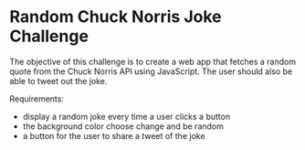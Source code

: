 # Random Chuck Norris Joke Challenge

The objective of this challenge is to create a web app that fetches a random quote from the Chuck Norris API using JavaScript. The user should also be able to tweet out the joke.

Requirements:
- display a random joke every time a user clicks a button
- the background color choose change and be random
- a button for the user to share a tweet of the joke
